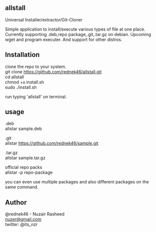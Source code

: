 allstall
--------
Universal Installer/extractor/Git-Cloner

Simple application to install/execute various types of file at one place.
Currently supporting .deb,repo package,.git,.tar.gz on debian.
Upcoming wget and program executer. And support for other distros.

Installation
------------
clone the repo to your system.  
git clone https://github.com/rednek46/allstall.git  
cd allstall  
chmod +x install.sh  
sudo ./install.sh   

run typing 'allstall' on terminal.

usage  
----- 
  
.deb  <br/>
allstar sample.deb    
  
.git    
allstar https://github.com/rednek46/sample.git  
  
.tar.gz  
allstar sample.tar.gz  
  
official repo packs  
allstar -p repo-package  

you can even use multiple packages and also different packages on the same command.  

Author  
------  
@rednek46 - Nuzair Rasheed    
nuzer@gmail.com  
twitter: @its_nzr  

